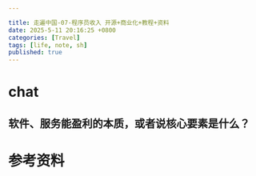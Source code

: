 ```yaml
---

title: 走遍中国-07-程序员收入 开源+商业化+教程+资料
date: 2025-5-11 20:16:25 +0800
categories: [Travel]
tags: [life, note, sh]
published: true
---
```


# chat

## 软件、服务能盈利的本质，或者说核心要素是什么？




# 参考资料

